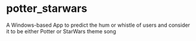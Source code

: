 # potter_starwars
A Windows-based App to predict the hum or whistle of users and consider it to be either Potter or StarWars theme song
